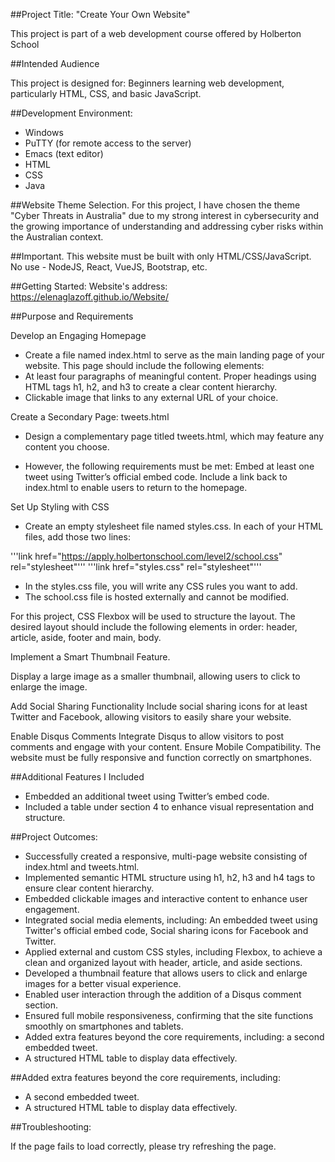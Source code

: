 ##Project Title: "Create Your Own Website"

This project is part of a web development course offered by Holberton School

##Intended Audience

This project is designed for:
Beginners learning web development, particularly HTML, CSS, and basic JavaScript.

##Development Environment: 

- Windows
- PuTTY (for remote access to the server)
- Emacs (text editor)
- HTML
- CSS
- Java

##Website Theme Selection. For this project, I have chosen the theme "Cyber Threats in Australia" due to my strong interest in cybersecurity and the growing importance of understanding and addressing cyber risks within the Australian context.

##Important. This website must be built with only HTML/CSS/JavaScript. No use - NodeJS, React, VueJS, Bootstrap, etc.

##Getting Started:
Website's address: https://elenaglazoff.github.io/Website/ 

##Purpose and Requirements

Develop an Engaging Homepage
- Create a file named index.html to serve as the main landing page of your website. This page should include the following elements:
- At least four paragraphs of meaningful content. Proper headings using HTML tags h1, h2, and h3 to create a clear content hierarchy. 
 - Clickable image that links to any external URL of your choice.

Create a Secondary Page: tweets.html
- Design a complementary page titled tweets.html, which may feature any content you choose. 

- However, the following requirements must be met: Embed at least one tweet using Twitter’s official embed code. Include a link back to index.html to enable users to return to the homepage. 

Set Up Styling with CSS
- Create an empty stylesheet file named styles.css. In each of your HTML files, add those two lines:

'''link href="https://apply.holbertonschool.com/level2/school.css" rel="stylesheet"'''
'''link href="styles.css" rel="stylesheet"'''

- In the styles.css file, you will write any CSS rules you want to add.
- The school.css file is hosted externally and cannot be modified.

For this project, CSS Flexbox will be used to structure the layout. The desired layout should include the following elements in order: header, article, aside, footer and main, body.

Implement a Smart Thumbnail Feature.

Display a large image as a smaller thumbnail, allowing users to click to enlarge the image.

Add Social Sharing Functionality Include social sharing icons for at least Twitter and Facebook, allowing visitors to easily share your website.

Enable Disqus Comments Integrate Disqus to allow visitors to post comments and engage with your content.
Ensure Mobile Compatibility. The website must be fully responsive and function correctly on smartphones.

##Additional Features I Included 
- Embedded an additional tweet using Twitter’s embed code.
- Included a table under section 4 to enhance visual representation and structure.

##Project Outcomes:

- Successfully created a responsive, multi-page website consisting of index.html and tweets.html. 
- Implemented semantic HTML structure using h1, h2, h3 and h4 tags to ensure clear content hierarchy. 
- Embedded clickable images and interactive content to enhance user engagement. 
- Integrated social media elements, including: An embedded tweet using Twitter's official embed code, Social sharing icons for Facebook and Twitter. 
- Applied external and custom CSS styles, including Flexbox, to achieve a clean and organized layout with header, article, and aside sections.
- Developed a thumbnail feature that allows users to click and enlarge images for a better visual experience. 
- Enabled user interaction through the addition of a Disqus comment section. 
- Ensured full mobile responsiveness, confirming that the site functions smoothly on smartphones and tablets. 
- Added extra features beyond the core requirements, including: a second embedded tweet. 
- A structured HTML table to display data effectively.
  
##Added extra features beyond the core requirements, including:

- A second embedded tweet.
- A structured HTML table to display data effectively.

##Troubleshooting:

If the page fails to load correctly, please try refreshing the page.


